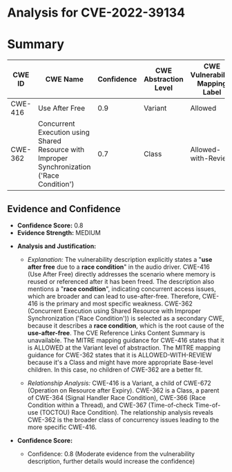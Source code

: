 # Analysis for CVE-2022-39134

# Summary
| CWE ID | CWE Name | Confidence | CWE Abstraction Level | CWE Vulnerability Mapping Label | CWE-Vulnerability Mapping Notes |
|---|---|---|---|---|---|
| CWE-416 | Use After Free | 0.9 | Variant | Allowed | Primary CWE |
| CWE-362 | Concurrent Execution using Shared Resource with Improper Synchronization ('Race Condition') | 0.7 | Class | Allowed-with-Review | Secondary Candidate CWE |

## Evidence and Confidence

*   **Confidence Score:** 0.8
*   **Evidence Strength:** MEDIUM

- **Analysis and Justification:**  
  - *Explanation:* The vulnerability description explicitly states a "**use after free** due to a **race condition**" in the audio driver. CWE-416 (Use After Free) directly addresses the scenario where memory is reused or referenced after it has been freed. The description also mentions a "**race condition**", indicating concurrent access issues, which are broader and can lead to use-after-free. Therefore, CWE-416 is the primary and most specific weakness. CWE-362 (Concurrent Execution using Shared Resource with Improper Synchronization ('Race Condition')) is selected as a secondary CWE, because it describes a **race condition**, which is the root cause of the **use-after-free**. The CVE Reference Links Content Summary is unavailable. The MITRE mapping guidance for CWE-416 states that it is ALLOWED at the Variant level of abstraction. The MITRE mapping guidance for CWE-362 states that it is ALLOWED-WITH-REVIEW because it's a Class and might have more appropriate Base-level children. In this case, no children of CWE-362 are a better fit.

  - *Relationship Analysis:* CWE-416 is a Variant, a child of CWE-672 (Operation on Resource after Expiry). CWE-362 is a Class, a parent of CWE-364 (Signal Handler Race Condition), CWE-366 (Race Condition within a Thread), and CWE-367 (Time-of-check Time-of-use (TOCTOU) Race Condition). The relationship analysis reveals CWE-362 is the broader class of concurrency issues leading to the more specific CWE-416.

- **Confidence Score:**
  - Confidence: 0.8 (Moderate evidence from the vulnerability description, further details would increase the confidence)